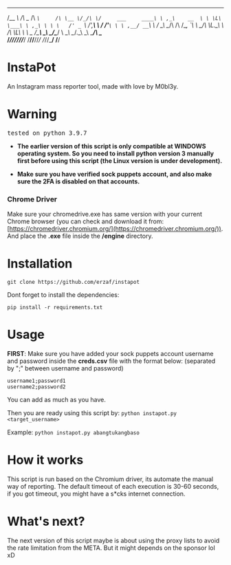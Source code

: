  ______                   __             ____        __
/\__  _\                 /\ \__         /\  _`\     /\ \__
\/_/\ \/     ___     ____\ \ ,_\    __  \ \ \L\ \___\ \ ,_\
   \ \ \   /' _ `\  /',__\\ \ \/  /'__`\ \ \ ,__/ __`\ \ \/
    \_\ \__/\ \/\ \/\__, `\\ \ \_/\ \L\.\_\ \ \/\ \L\ \ \ \_
    /\_____\ \_\ \_\/\____/ \ \__\ \__/.\_\\ \_\ \____/\ \__\
    \/_____/\/_/\/_/\/___/   \/__/\/__/\/_/ \/_/\/___/  \/__/

# InstaPot
An Instagram mass reporter tool, made with love by M0bl3y.

# Warning
<pre>tested on python 3.9.7</pre>

- **The earlier version of this script is only compatible at WINDOWS operating system. So you need to install python version 3 manually first before using this script (the Linux version is under development).**

- **Make sure you have verified sock puppets account, and also make sure the 2FA is disabled on that accounts.**

### Chrome Driver
Make sure your chromedrive.exe has same version with your current Chrome browser (you can check and download it from: [https://chromedriver.chromium.org/](https://chromedriver.chromium.org/)). And place the **.exe** file inside the **/engine** directory.

# Installation
```git clone https://github.com/erzaf/instapot```

Dont forget to install the dependencies:

```pip install -r requirements.txt```

# Usage

**FIRST**:
Make sure you have added your sock puppets account username and password inside the **creds.csv** file with the format below:
(separated by ";" between username and password)

```
username1;password1
username2;password2
```
You can add as much as you have.

Then you are ready using this script by:
```python instapot.py <target_username>```

Example:
```python instapot.py abangtukangbaso```

# How it works

This script is run based on the Chromium driver, its automate the manual way of reporting. The default timeout of each execution is 30-60 seconds, if you got timeout, you might have a s*cks internet connection.

# What's next?

The next version of this script maybe is about using the proxy lists to avoid the rate limitation from the META. But it might depends on the sponsor lol xD
